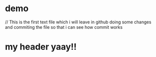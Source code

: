 # demo
// This is the first text file which i will leave in github 
doing some changes and commiting the file so that i can see how commit works
# my header yaay!!